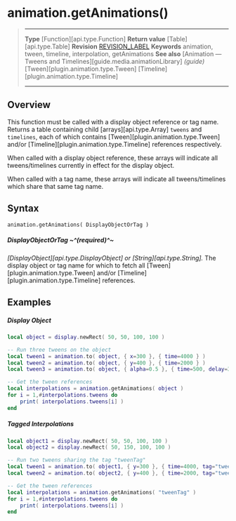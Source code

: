 # animation.getAnimations()

> --------------------- ------------------------------------------------------------------------------------------
> __Type__              [Function][api.type.Function]
> __Return value__      [Table][api.type.Table]
> __Revision__          [REVISION_LABEL](REVISION_URL)
> __Keywords__          animation, tween, timeline, interpolation, getAnimations
> __See also__			[Animation &mdash; Tweens and Timelines][guide.media.animationLibrary] _(guide)_
>						[Tween][plugin.animation.type.Tween]
>						[Timeline][plugin.animation.type.Timeline]
> --------------------- ------------------------------------------------------------------------------------------


## Overview

This function must be called with a display object reference or tag name. Returns a table containing child [arrays][api.type.Array] `tweens` and `timelines`, each of which contains [Tween][plugin.animation.type.Tween] and/or [Timeline][plugin.animation.type.Timeline] references respectively.

When called with a display object reference, these arrays will indicate all tweens/timelines currently in effect for the display object.

When called with a tag name, these arrays will indicate all tweens/timelines which share that same tag name.


## Syntax

	animation.getAnimations( DisplayObjectOrTag )

##### DisplayObjectOrTag ~^(required)^~
_[DisplayObject][api.type.DisplayObject] or [String][api.type.String]._ The display object or tag name for which to fetch all [Tween][plugin.animation.type.Tween] and/or [Timeline][plugin.animation.type.Timeline] references.


## Examples

##### Display Object

``````lua
local object = display.newRect( 50, 50, 100, 100 )

-- Run three tweens on the object
local tween1 = animation.to( object, { x=300 }, { time=4000 } )
local tween2 = animation.to( object, { y=400 }, { time=2000 } )
local tween3 = animation.to( object, { alpha=0.5 }, { time=500, delay=3500 } )

-- Get the tween references
local interpolations = animation.getAnimations( object )
for i = 1,#interpolations.tweens do
	print( interpolations.tweens[i] )
end
``````

##### Tagged Interpolations

``````lua
local object1 = display.newRect( 50, 50, 100, 100 )
local object2 = display.newRect( 50, 150, 100, 100 )

-- Run two tweens sharing the tag "tweenTag"
local tween1 = animation.to( object1, { y=300 }, { time=4000, tag="tweenTag" } )
local tween2 = animation.to( object2, { y=400 }, { time=2000, tag="tweenTag" } )

-- Get the tween references
local interpolations = animation.getAnimations( "tweenTag" )
for i = 1,#interpolations.tweens do
	print( interpolations.tweens[i] )
end
``````

